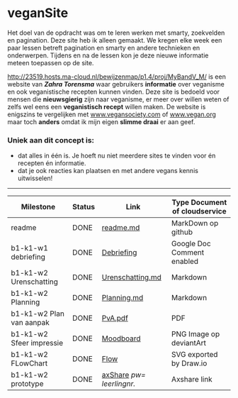 # veganSite
Het doel van de opdracht was om te leren werken met smarty, zoekvelden en pagination.
Deze site heb ik alleen gemaakt.
We kregen elke week een paar lessen betreft pagination en smarty en andere technieken en onderwerpen.
Tijdens en na de lessen kon je deze nieuwe informatie meteen toepassen op de site.

http://23519.hosts.ma-cloud.nl/bewijzenmap/p1.4/proj/MyBandV_M/ is een website van ___Zahra Torensma___ waar gebruikers __informatie__ over veganisme en ook veganistische recepten kunnen vinden. Deze site is bedoeld voor mensen die __nieuwsgierig__ zijn naar veganisme, er meer over willen weten of zelfs wel eens een __veganistisch recept__ willen maken.
De website is enigszins te vergelijken met www.vegansociety.com of www.vegan.org maar toch __anders__ omdat ik mijn eigen __slimme draai__ er aan geef.

### Uniek aan dit concept is: 
 * dat alles in één is. Je hoeft nu niet meerdere sites te vinden voor én recepten én informatie.
 * dat je ook reacties kan plaatsen en met andere vegans kennis uitwisselen!

---
| Milestone  | Status | Link | Type Document of cloudservice |
| ------ |  ------ | ------ | ------ |
| readme                         | DONE |  [readme.md]            | MarkDown op github |
| b1-k1-w1 debriefing            | DONE | [Debriefing]            | Google Doc Comment enabled |
| b1-k1-w2 Urenschatting         | DONE | [Urenschatting.md]| Markdown |
| b1-k1-w2 Planning              | DONE | [Planning.md]     | Markdown |
| b1-k1-w2 Plan van aanpak       | DONE | [PvA.pdf]         | PDF |
| b1-k1-w2 Sfeer impressie       | DONE | [Moodboard]       | PNG Image op deviantArt |
| b1-k1-w2 FLowChart             | DONE | [Flow]                  | SVG exported by Draw.io |
| b1-k1-w2 prototype             | DONE | [axShare] *pw= leerlingnr.*         | Axshare link |

   [readme.md]: <https://github.com/ZahraTorensma/veganSite/master/readme.md>
   [Debriefing]: <http://23519.hosts.ma-cloud.nl/bewijzenmap/p1.4/proj/doc/schriftelijkadvies.pdf>
   [PvA.pdf]: <http://23519.hosts.ma-cloud.nl/bewijzenmap/p1.4/proj/doc/planvanaanpak.pdf>
   [Urenschatting.md]: <https://github.com/ZahraTorensma/p1.4_proj2/blob/master/Urenschatting.md>
   [Planning.md]: <https://github.com/ZahraTorensma/p1.4_proj2/blob/master/Planning.md>
   [Moodboard]: <http://23519.hosts.ma-cloud.nl/bewijzenmap/p1.4/proj/moodboard/MoodboardZAHRA_TORENSMA.png>
   [Flow]: <http://23519.hosts.ma-cloud.nl/bewijzenmap/p1.4/proj/doc/flowChart.png>
   [axShare]: <http://u6duzw.axshare.com/#g=1&p=home_desk>
